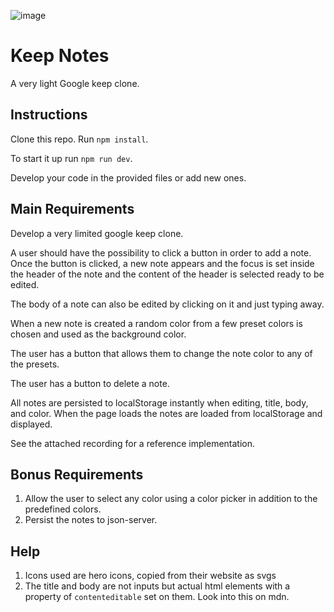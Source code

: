 ![image](https://github.com/annelorecomnoiu/google-keep/assets/94176638/d9bb7e1a-7a8d-45f0-94c8-be3595ab876c)

# Keep Notes
A very light Google keep clone.

## Instructions
Clone this repo. Run `npm install`.

To start it up run `npm run dev`.

Develop your code in the provided files or add new ones.

## Main Requirements
Develop a very limited google keep clone.

A user should have the possibility to click a button in order to add a note. Once the button is clicked, a new note appears and the focus is set inside the header of the note and the content of the header is selected ready to be edited.

The body of a note can also be edited by clicking on it and just typing away.

When a new note is created a random color from a few preset colors is chosen and used as the background color.

The user has a button that allows them to change the note color to any of the presets.

The user has a button to delete a note.

All notes are persisted to localStorage instantly when editing, title, body, and color. When the page loads the notes are loaded from localStorage and displayed.

See the attached recording for a reference implementation.

## Bonus Requirements
1. Allow the user to select any color using a color picker in addition to the predefined colors.
2. Persist the notes to json-server.

## Help
1. Icons used are hero icons, copied from their website as svgs
2. The title and body are not inputs but actual html elements with a property of `contenteditable` set on them. Look into this on mdn.

